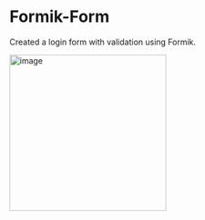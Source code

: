 # Formik-Form
Created a  login form with validation using Formik. 


<img width="275" alt="image" src="https://github.com/c-mariee/Formik-Form/assets/130301864/591046cb-9c94-48a0-b295-3617175627bd">
